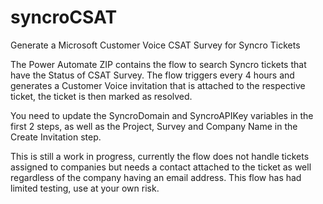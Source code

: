 # syncroCSAT
Generate a Microsoft Customer Voice CSAT Survey for Syncro Tickets

The Power Automate ZIP contains the flow to search Syncro tickets that have the Status of CSAT Survey.
The flow triggers every 4 hours and generates a Customer Voice invitation that is attached to the respective ticket, the ticket is then marked as resolved.

You need to update the SyncroDomain and SyncroAPIKey variables in the first 2 steps, as well as the Project, Survey and Company Name in the Create Invitation step.

This is still a work in progress, currently the flow does not handle tickets assigned to companies but needs a contact attached to the ticket as well regardless of the company having an email address.
This flow has had limited testing, use at your own risk.
